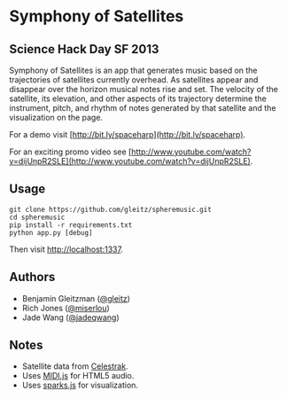 # Symphony of Satellites

## Science Hack Day SF 2013

Symphony of Satellites is an app that generates music based on the trajectories of satellites currently overhead. As satellites appear and disappear over the horizon musical notes rise and set. The velocity of the satellite, its elevation, and other aspects of its trajectory determine the instrument, pitch, and rhythm of notes generated by that satellite and the visualization on the page.

For a demo visit [http://bit.ly/spaceharp](http://bit.ly/spaceharp).

For an exciting promo video see [http://www.youtube.com/watch?v=dijUnpR2SLE](http://www.youtube.com/watch?v=dijUnpR2SLE).

Usage
-----

    git clone https://github.com/gleitz/spheremusic.git
    cd spheremusic
    pip install -r requirements.txt
    python app.py [debug]

Then visit [http://localhost:1337](http://localhost:1337).

Authors
------

-  Benjamin Gleitzman ([@gleitz](http://github.com/gleitz))
-  Rich Jones ([@miserlou](http://github.com/miserlou))
-  Jade Wang ([@jadeqwang](http://github.com/jadeqwang))


Notes
-----

-  Satellite data from [Celestrak](http://celestrak.com).
-  Uses [MIDI.js](http://mudcu.be/midi-js/) for HTML5 audio.
-  Uses [sparks.js](https://github.com/zz85/sparks.js/) for visualization.

